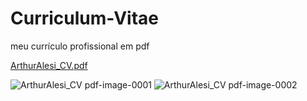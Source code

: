 # Curriculum-Vitae
 meu currículo profissional em pdf

[ArthurAlesi_CV.pdf](https://github.com/ArthurAlesi/Curriculum-Vitae/files/7610779/ArthurAlesi_CV.pdf)

![ArthurAlesi_CV pdf-image-0001](https://user-images.githubusercontent.com/54421573/143658012-5a059b3d-ae2c-4f1a-b702-0c70402f9e2c.jpg)
![ArthurAlesi_CV pdf-image-0002](https://user-images.githubusercontent.com/54421573/143658019-fb576f30-ecca-47a6-8f30-589aaf767e0a.jpg)
